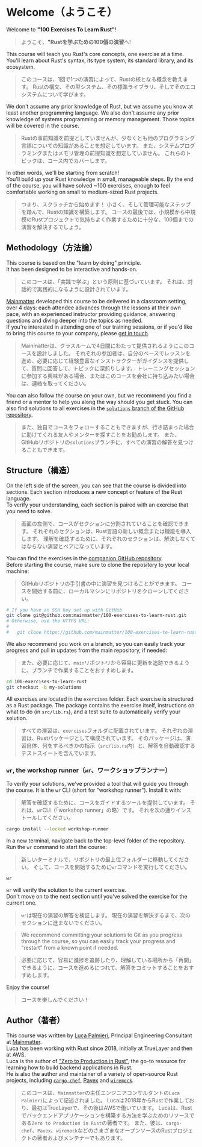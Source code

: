 # Welcome（ようこそ）

Welcome to **"100 Exercises To Learn Rust"**!

> ようこそ、**"Rustを学ぶための100個の演習**へ!

This course will teach you Rust's core concepts, one exercise at a time.\
You'll learn about Rust's syntax, its type system, its standard library, and its ecosystem.

> このコースは、1回で1つの演習によって、Rustの核となる概念を教えます。
> Rustの構文、その型システム、その標準ライブラリ、そしてそのエコシステムについて学びます。

We don't assume any prior knowledge of Rust, but we assume you know at least
another programming language.
We also don't assume any prior knowledge of systems programming or memory management. Those
topics will be covered in the course.

> Rustの事前知識を前提としていませんが、少なくとも他のプログラミング言語についての知識があることを想定しています。
> また、システムプログラミングまたはメモリ管理の前提知識を想定していません。
> これらのトピックは、コース内でカバーします。

In other words, we'll be starting from scratch!\
You'll build up your Rust knowledge in small, manageable steps.
By the end of the course, you will have solved ~100 exercises, enough to
feel comfortable working on small to medium-sized Rust projects.

> つまり、スクラッチから始めます！
> 小さく、そして管理可能なステップを踏んで、Rustの知識を構築します。
> コースの最後では、小規模から中規模のRustプロジェクトで気持ちよく作業するために十分な、100個までの演習を解決するでしょう。

## Methodology（方法論）

This course is based on the "learn by doing" principle.\
It has been designed to be interactive and hands-on.

> このコースは、「実践で学ぶ」という原則に基づいています。
> それは、対話的で実践的になるように設計されています。

[Mainmatter](https://mainmatter.com/rust-consulting/) developed this course
to be delivered in a classroom setting, over 4 days: each attendee advances
through the lessons at their own pace, with an experienced instructor providing
guidance, answering questions and diving deeper into the topics as needed.\
If you're interested in attending one of our training sessions, or if you'd like to
bring this course to your company, please [get in touch](https://mainmatter.com/contact/).

> Mainmatterは、クラスルームで4日間にわたって提供されるようにこのコースを設計しました。
> それぞれの参加者は、自分のペースでレッスンを進め、必要に応じて経験豊富なインストラクターがガイダンスを提供して、質問に回答して、トピックに深煎りします。
> トレーニングセッションに参加する興味がある場合、またはこのコースを会社に持ち込みたい場合は、連絡を取ってください。

You can also follow the course on your own, but we recommend you find a friend or
a mentor to help you along the way should you get stuck. You can
also find solutions to all exercises in the
[`solutions` branch of the GitHub repository](https://github.com/mainmatter/100-exercises-to-learn-rust/tree/solutions).

> また、独自でコースをフォローすることもできますが、行き詰まった場合に助けてくれる友人やメンターを探すことをお勧めします。
> また、GitHubリポジトリの`solutions`ブランチに、すべての演習の解答を見つけることもできます。

## Structure（構造）

On the left side of the screen, you can see that the course is divided into sections.
Each section introduces a new concept or feature of the Rust language.\
To verify your understanding, each section is paired with an exercise that you need to solve.

> 画面の左側で、コースがセクションに分割されていることを確認できます。
> それぞれのセクションは、Rust言語の新しい概念または機能を導入します。
> 理解を確認するために、それぞれのセクションは、解決しなくてはならない演習とペアになっています。

You can find the exercises in the
[companion GitHub repository](https://github.com/mainmatter/100-exercises-to-learn-rust).\
Before starting the course, make sure to clone the repository to your local machine:

> GitHubリポジトリの手引書の中に演習を見つけることができます。
> コースを開始する前に、ローカルマシンにリポジトリをクローンしてください。

```bash
# If you have an SSH key set up with GitHub
git clone git@github.com:mainmatter/100-exercises-to-learn-rust.git
# Otherwise, use the HTTPS URL:
#
#   git clone https://github.com/mainmatter/100-exercises-to-learn-rust.git
```

We also recommend you work on a branch, so you can easily track your progress and pull
in updates from the main repository, if needed:

> また、必要に応じて、`main`リポジトリから容易に更新を追跡できるように、ブランチで作業することをおすすめします。

```bash
cd 100-exercises-to-learn-rust
git checkout -b my-solutions
```

All exercises are located in the `exercises` folder.
Each exercise is structured as a Rust package.
The package contains the exercise itself, instructions on what to do (in `src/lib.rs`), and a test suite to
automatically verify your solution.

> すべての演習は、`exercises`フォルダに配置されています。
> それぞれの演習は、Rustパッケージとして構成されています。
> そのパッケージは、演習自体、何をするべきかの指示（`src/lib.rs`内）と、解答を自動確認するテストスイートを含んでいます。

### `wr`, the workshop runner（`wr`、ワークショップランナー）

To verify your solutions, we've provided a tool that will guide you through the course.
It is the `wr` CLI (short for "workshop runner").
Install it with:

> 解答を確認するために、コースをガイドするツールを提供しています。
> それは、`wr`CLI（「workshop runner」の略）です。
> それを次の通りインストールしてください。

```bash
cargo install --locked workshop-runner
```

In a new terminal, navigate back to the top-level folder of the repository.
Run the `wr` command to start the course:

> 新しいターミナルで、リポジトリの最上位フォルダーに移動してください。
> そして、コースを開始するために`wr`コマンドを実行してください。

```bash
wr
```

`wr` will verify the solution to the current exercise.\
Don't move on to the next section until you've solved the exercise for the current one.

> `wr`は現在の演習の解答を検証します。
> 現在の演習を解決するまで、次のセクションに進まないでください。

> We recommend committing your solutions to Git as you progress through the course,
> so you can easily track your progress and "restart" from a known point if needed.

> 必要に応じて、容易に進捗を追跡したり、理解している場所から「再開」できるように、コースを進めるにつれて、解答をコミットすることをおすすめします。

Enjoy the course!

> コースを楽しんでください！

## Author（著者）

This course was written by [Luca Palmieri](https://www.lpalmieri.com/), Principal Engineering
Consultant at [Mainmatter](https://mainmatter.com/rust-consulting/).\
Luca has been working with Rust since 2018, initially at TrueLayer and then at AWS.\
Luca is the author of ["Zero to Production in Rust"](https://zero2prod.com),
the go-to resource for learning how to build backend applications in Rust.\
He is also the author and maintainer of a variety of open-source Rust projects, including
[`cargo-chef`](https://github.com/LukeMathWalker/cargo-chef),
[Pavex](https://pavex.dev) and [`wiremock`](https://github.com/LukeMathWalker/wiremock-rs).

> このコースは、`Mainmatter`の主任エンジニアコンサルタントの`Luca Palmieri`によって記述されました。
> Lucaは2018年からRustで作業しており、最初はTrueLayerで、その後はAWSで働いています。
> Lucaは、Rustでバックエンドアプリケーションを構築する方法を学ぶためのリソースである`Zero to Production in Rust`の著者です。
> また、彼は、`cargo-chef`、`Pavex`、`wiremock`などのさまざまなオープンソースのRustプロジェクトの著者およびメンテナーでもあります。
